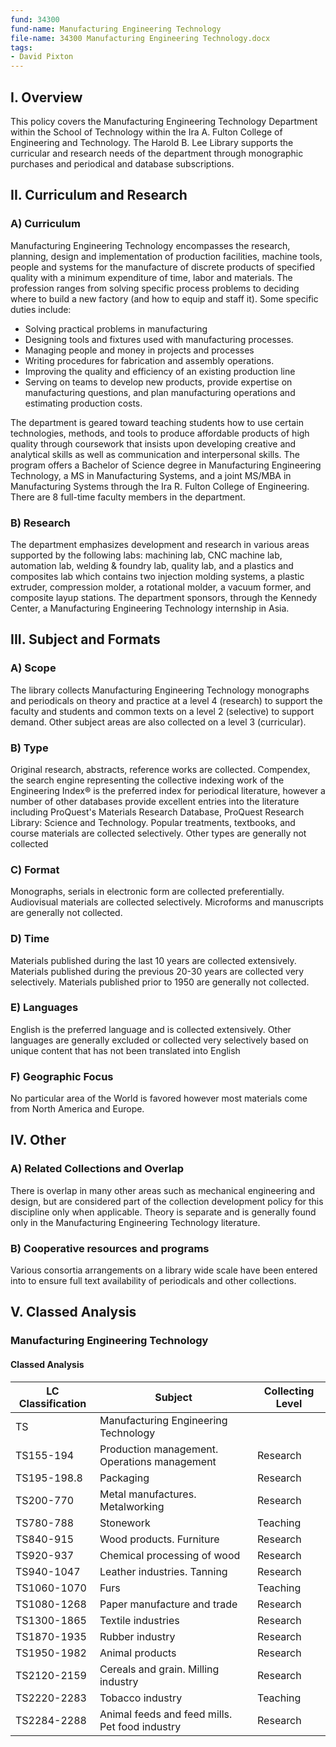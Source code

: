 ```yaml
---
fund: 34300
fund-name: Manufacturing Engineering Technology
file-name: 34300 Manufacturing Engineering Technology.docx
tags:
- David Pixton
---
```


## I. Overview

This policy covers the Manufacturing Engineering Technology Department within the School of Technology within the Ira A. Fulton College of Engineering and Technology. The Harold B. Lee Library supports the curricular and research needs of the department through monographic purchases and periodical and database subscriptions.

## II. Curriculum and Research

### A) Curriculum

Manufacturing Engineering Technology encompasses the research, planning, design and implementation of production facilities, machine tools, people and systems for the manufacture of discrete products of specified quality with a minimum expenditure of time, labor and materials. The profession ranges from solving specific process problems to deciding where to build a new factory (and how to equip and staff it). Some specific duties include:

- Solving practical problems in manufacturing
- Designing tools and fixtures used with manufacturing processes.
- Managing people and money in projects and processes
- Writing procedures for fabrication and assembly operations.
- Improving the quality and efficiency of an existing production line
- Serving on teams to develop new products, provide expertise on manufacturing questions, and plan manufacturing operations and estimating production costs.

The department is geared toward teaching students how to use certain technologies, methods, and tools to produce affordable products of high quality through coursework that insists upon developing creative and analytical skills as well as communication and interpersonal skills. The program offers a Bachelor of Science degree in Manufacturing Engineering Technology, a MS in Manufacturing Systems, and a joint MS/MBA in Manufacturing Systems through the Ira R. Fulton College of Engineering. There are 8 full-time faculty members in the department.

### B) Research

The department emphasizes development and research in various areas supported by the following labs: machining lab, CNC machine lab, automation lab, welding &amp; foundry lab, quality lab, and a plastics and composites lab which contains two injection molding systems, a plastic extruder, compression molder, a rotational molder, a vacuum former, and composite layup stations. The department sponsors, through the Kennedy Center, a Manufacturing Engineering Technology internship in Asia.

## III. Subject and Formats

### A) Scope

The library collects Manufacturing Engineering Technology monographs and periodicals on theory and practice at a level 4 (research) to support the faculty and students and common texts on a level 2 (selective) to support demand. Other subject areas are also collected on a level 3 (curricular).

### B) Type

Original research, abstracts, reference works are collected. Compendex, the search engine representing the collective indexing work of the Engineering Index® is the preferred index for periodical literature, however a number of other databases provide excellent entries into the literature including ProQuest&#39;s Materials Research Database, ProQuest Research Library: Science and Technology. Popular treatments, textbooks, and course materials are collected selectively. Other types are generally not collected

### C) Format

Monographs, serials in electronic form are collected preferentially. Audiovisual materials are collected selectively. Microforms and manuscripts are generally not collected.

### D) Time

Materials published during the last 10 years are collected extensively. Materials published during the previous 20-30 years are collected very selectively. Materials published prior to 1950 are generally not collected.

### E) Languages

English is the preferred language and is collected extensively. Other languages are generally excluded or collected very selectively based on unique content that has not been translated into English

### F) Geographic Focus

No particular area of the World is favored however most materials come from North America and Europe.

## IV. Other

### A) Related Collections and Overlap

There is overlap in many other areas such as mechanical engineering and design, but are considered part of the collection development policy for this discipline only when applicable. Theory is separate and is generally found only in the Manufacturing Engineering Technology literature.

### B) Cooperative resources and programs

Various consortia arrangements on a library wide scale have been entered into to ensure full text availability of periodicals and other collections.

## V. Classed Analysis

### Manufacturing Engineering Technology

#### Classed Analysis

| **LC Classification** | **Subject** | **Collecting Level** |
| --- | --- | --- |
| TS | Manufacturing Engineering Technology | |
| TS155-194 | Production management. Operations management | Research |
| TS195-198.8 | Packaging | Research |
| TS200-770 | Metal manufactures. Metalworking | Research |
| TS780-788 | Stonework | Teaching |
| TS840-915 | Wood products. Furniture | Research |
| TS920-937 | Chemical processing of wood | Research |
| TS940-1047 | Leather industries. Tanning | Research |
| TS1060-1070 | Furs | Teaching |
| TS1080-1268 | Paper manufacture and trade | Research |
| TS1300-1865 | Textile industries | Research |
| TS1870-1935 | Rubber industry | Research |
| TS1950-1982 | Animal products | Research |
| TS2120-2159 | Cereals and grain. Milling industry | Research |
| TS2220-2283 | Tobacco industry | Teaching |
| TS2284-2288 | Animal feeds and feed mills. Pet food industry | Research |
